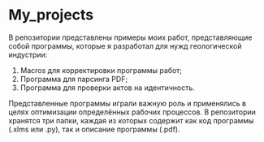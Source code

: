 # My_projects
В репозитории представлены примеры моих работ, представляющие собой программы,
которые я разработал для нужд геологической индустрии:
1) Macros для корректировки программы работ;
2) Программа для парсинга PDF;
3) Программа для проверки актов на идентичность.

Представленные программы играли важную роль и применялись в целях оптимизации определённых
рабочих процессов. В репозитории хранятся три папки, каждая из которых содержит как код
программы (.xlms или .py), так и описание программы (.pdf).
